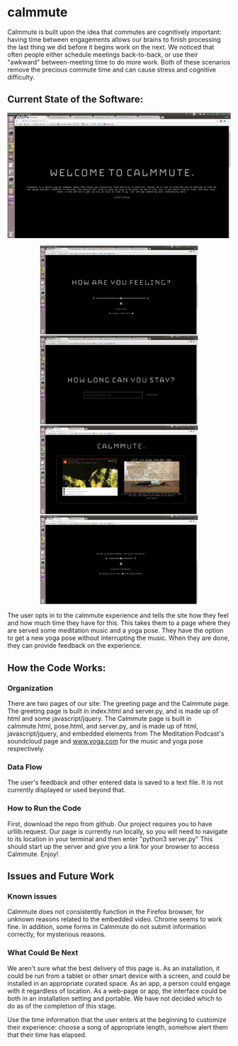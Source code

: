 # calmmute
Calmmute is built upon the idea that commutes are cognitively important: having time between engagements allows our brains to finish processing the last thing we did before it begins work on the next. We noticed that often people either schedule meetings back-to-back, or use their "awkward" between-meeting time to do more work. Both of these scenarios remove the precious commute time and can cause stress and cognitive difficulty.

## Current State of the Software:
![Homepage](https://github.com/YehEmily/calmmute/blob/master/screenshots/1)
<p align="center"><img src="https://github.com/YehEmily/calmmute/blob/master/screenshots/2" height="200"/>
<img src="https://github.com/YehEmily/calmmute/blob/master/screenshots/3" height="200"/>
<img src="https://github.com/YehEmily/calmmute/blob/master/screenshots/4" height="200"/>
<img src="https://github.com/YehEmily/calmmute/blob/master/screenshots/5.png" height="200"/></p>


The user opts in to the calmmute experience and tells the site how they feel and how much time they have for this. This takes them to a page where they are served some meditation music and a yoga pose. They have the option to get a new yoga pose without interrupting the music. When they are done, they can provide feedback on the experience.

## How the Code Works:
### Organization
There are two pages of our site: The greeting page and the Calmmute page. The greeting page is built in index.html and server.py, and is made up of html and some javascript/jquery. The Calmmute page is built in calmmute.html, pose.html, and server.py, and is made up of html, javascript/jquery, and embedded elements from The Meditation Podcast's soundcloud page and www.yoga.com for the music and yoga pose respectively. 

### Data Flow
The user's feedback and other entered data is saved to a text file. It is not currently displayed or used beyond that. 

### How to Run the Code
First, download the repo from github. Our project requires you to have urllib.request. Our page is currently run locally, so you will need to navigate to its location in your terminal and then enter "python3 server.py" This should start up the server and give you a link for your browser to access Calmmute. Enjoy!

## Issues and Future Work
### Known issues
Calmmute does not consistently function in the Firefox browser, for unknown reasons related to the embedded video. Chrome seems to work fine. In addition, some forms in Calmmute do not submit information correctly, for mysterious reasons.

### What Could Be Next
We aren't sure what the best delivery of this page is. As an installation, it could be run from a tablet or other smart device with a screen, and could be installed in an appropriate curated space. As an app, a person could engage with it regardless of location. As a web-page or app, the interface could be both in an installation setting and portable. We have not decided which to do as of the completion of this stage. 

Use the time information that the user enters at the beginning to customize their experience: choose a song of appropriate length, somehow alert them that their time has elapsed. 

